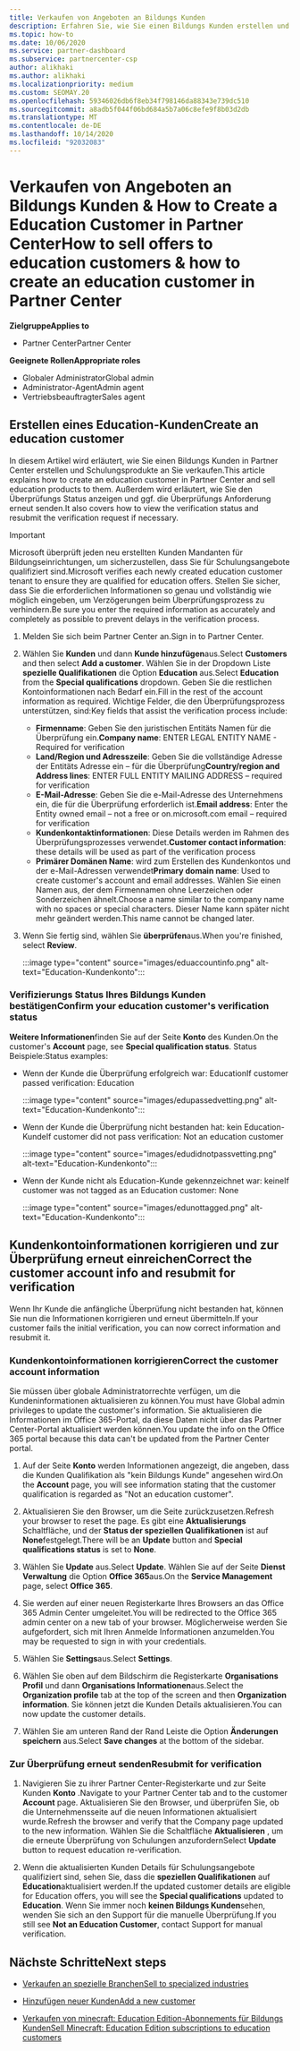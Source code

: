```yaml
---
title: Verkaufen von Angeboten an Bildungs Kunden
description: Erfahren Sie, wie Sie einen Bildungs Kunden erstellen und Angebote in Partner Center verkaufen.
ms.topic: how-to
ms.date: 10/06/2020
ms.service: partner-dashboard
ms.subservice: partnercenter-csp
author: alikhaki
ms.author: alikhaki
ms.localizationpriority: medium
ms.custom: SEOMAY.20
ms.openlocfilehash: 59346026db6f8eb34f798146da88343e739dc510
ms.sourcegitcommit: a8adb5f044f06bd684a5b7a06c8efe9f8b03d2db
ms.translationtype: MT
ms.contentlocale: de-DE
ms.lasthandoff: 10/14/2020
ms.locfileid: "92032083"
---
```

# <a name="how-to-sell-offers-to-education-customers--how-to-create-an-education-customer-in-partner-center"></a><span data-ttu-id="b0d43-103">Verkaufen von Angeboten an Bildungs Kunden & How to Create a Education Customer in Partner Center</span><span class="sxs-lookup"><span data-stu-id="b0d43-103">How to sell offers to education customers & how to create an education customer in Partner Center</span></span>

<span data-ttu-id="b0d43-104">**Zielgruppe**</span><span class="sxs-lookup"><span data-stu-id="b0d43-104">**Applies to**</span></span>

- <span data-ttu-id="b0d43-105">Partner Center</span><span class="sxs-lookup"><span data-stu-id="b0d43-105">Partner Center</span></span>

<span data-ttu-id="b0d43-106">**Geeignete Rollen**</span><span class="sxs-lookup"><span data-stu-id="b0d43-106">**Appropriate roles**</span></span>

- <span data-ttu-id="b0d43-107">Globaler Administrator</span><span class="sxs-lookup"><span data-stu-id="b0d43-107">Global admin</span></span>
- <span data-ttu-id="b0d43-108">Administrator-Agent</span><span class="sxs-lookup"><span data-stu-id="b0d43-108">Admin agent</span></span>
- <span data-ttu-id="b0d43-109">Vertriebsbeauftragter</span><span class="sxs-lookup"><span data-stu-id="b0d43-109">Sales agent</span></span>

## <a name="create-an-education-customer"></a><span data-ttu-id="b0d43-110">Erstellen eines Education-Kunden</span><span class="sxs-lookup"><span data-stu-id="b0d43-110">Create an education customer</span></span>

<span data-ttu-id="b0d43-111">In diesem Artikel wird erläutert, wie Sie einen Bildungs Kunden in Partner Center erstellen und Schulungsprodukte an Sie verkaufen.</span><span class="sxs-lookup"><span data-stu-id="b0d43-111">This article explains how to create an education customer in Partner Center and sell education products to them.</span></span> <span data-ttu-id="b0d43-112">Außerdem wird erläutert, wie Sie den Überprüfungs Status anzeigen und ggf. die Überprüfungs Anforderung erneut senden.</span><span class="sxs-lookup"><span data-stu-id="b0d43-112">It also covers how to view the verification status and resubmit the verification request if necessary.</span></span>

> [!IMPORTANT]
> <span data-ttu-id="b0d43-113">Microsoft überprüft jeden neu erstellten Kunden Mandanten für Bildungseinrichtungen, um sicherzustellen, dass Sie für Schulungsangebote qualifiziert sind.</span><span class="sxs-lookup"><span data-stu-id="b0d43-113">Microsoft verifies each newly created education customer tenant to ensure they are qualified for education offers.</span></span>  <span data-ttu-id="b0d43-114">Stellen Sie sicher, dass Sie die erforderlichen Informationen so genau und vollständig wie möglich eingeben, um Verzögerungen beim Überprüfungsprozess zu verhindern.</span><span class="sxs-lookup"><span data-stu-id="b0d43-114">Be sure you enter the required information as accurately and completely as possible to prevent delays in the verification process.</span></span>

1. <span data-ttu-id="b0d43-115">Melden Sie sich beim Partner Center an.</span><span class="sxs-lookup"><span data-stu-id="b0d43-115">Sign in to Partner Center.</span></span>

2. <span data-ttu-id="b0d43-116">Wählen Sie **Kunden** und dann **Kunde hinzufügen**aus.</span><span class="sxs-lookup"><span data-stu-id="b0d43-116">Select **Customers** and then select **Add a customer**.</span></span> <span data-ttu-id="b0d43-117">Wählen Sie in der Dropdown Liste **spezielle Qualifikationen** die Option **Education** aus.</span><span class="sxs-lookup"><span data-stu-id="b0d43-117">Select **Education** from the **Special qualifications** dropdown.</span></span>  <span data-ttu-id="b0d43-118">Geben Sie die restlichen Kontoinformationen nach Bedarf ein.</span><span class="sxs-lookup"><span data-stu-id="b0d43-118">Fill in the rest of the account information as required.</span></span>  <span data-ttu-id="b0d43-119">Wichtige Felder, die den Überprüfungsprozess unterstützen, sind:</span><span class="sxs-lookup"><span data-stu-id="b0d43-119">Key fields that assist the verification process include:</span></span>

   - <span data-ttu-id="b0d43-120">**Firmenname**: Geben Sie den juristischen Entitäts Namen für die Überprüfung ein.</span><span class="sxs-lookup"><span data-stu-id="b0d43-120">**Company name**: ENTER LEGAL ENTITY NAME - Required for verification</span></span>
   - <span data-ttu-id="b0d43-121">**Land/Region und Adresszeile**: Geben Sie die vollständige Adresse der Entitäts Adresse ein – für die Überprüfung</span><span class="sxs-lookup"><span data-stu-id="b0d43-121">**Country/region and Address lines**: ENTER FULL ENTITY MAILING ADDRESS – required for verification</span></span>
   - <span data-ttu-id="b0d43-122">**E-Mail-Adresse**: Geben Sie die e-Mail-Adresse des Unternehmens ein, die für die Überprüfung erforderlich ist.</span><span class="sxs-lookup"><span data-stu-id="b0d43-122">**Email address**:  Enter the Entity owned email – not a free or on.microsoft.com email – required for verification</span></span>
   - <span data-ttu-id="b0d43-123">**Kundenkontaktinformationen**: Diese Details werden im Rahmen des Überprüfungsprozesses verwendet.</span><span class="sxs-lookup"><span data-stu-id="b0d43-123">**Customer contact information**: these details will be used as part of the verification process</span></span>
   - <span data-ttu-id="b0d43-124">**Primärer Domänen Name**: wird zum Erstellen des Kundenkontos und der e-Mail-Adressen verwendet</span><span class="sxs-lookup"><span data-stu-id="b0d43-124">**Primary domain name**:  Used to create customer's account and email addresses.</span></span>  <span data-ttu-id="b0d43-125">Wählen Sie einen Namen aus, der dem Firmennamen ohne Leerzeichen oder Sonderzeichen ähnelt.</span><span class="sxs-lookup"><span data-stu-id="b0d43-125">Choose a name similar to the company name with no spaces or special characters.</span></span>  <span data-ttu-id="b0d43-126">Dieser Name kann später nicht mehr geändert werden.</span><span class="sxs-lookup"><span data-stu-id="b0d43-126">This name cannot be changed later.</span></span>

3. <span data-ttu-id="b0d43-127">Wenn Sie fertig sind, wählen Sie **überprüfen**aus.</span><span class="sxs-lookup"><span data-stu-id="b0d43-127">When you're finished, select **Review**.</span></span>

   :::image type="content" source="images/eduaccountinfo.png" alt-text="Education-Kundenkonto":::

### <a name="confirm-your-education-customers-verification-status"></a><span data-ttu-id="b0d43-129">Verifizierungs Status Ihres Bildungs Kunden bestätigen</span><span class="sxs-lookup"><span data-stu-id="b0d43-129">Confirm your education customer's verification status</span></span>

<span data-ttu-id="b0d43-130">**Weitere Informationen**finden Sie auf der Seite **Konto** des Kunden.</span><span class="sxs-lookup"><span data-stu-id="b0d43-130">On the customer's **Account** page, see **Special qualification status**.</span></span>
<span data-ttu-id="b0d43-131">Status Beispiele:</span><span class="sxs-lookup"><span data-stu-id="b0d43-131">Status examples:</span></span>

- <span data-ttu-id="b0d43-132">Wenn der Kunde die Überprüfung erfolgreich war: Education</span><span class="sxs-lookup"><span data-stu-id="b0d43-132">If customer passed verification:  Education</span></span>

   :::image type="content" source="images/edupassedvetting.png" alt-text="Education-Kundenkonto":::

- <span data-ttu-id="b0d43-134">Wenn der Kunde die Überprüfung nicht bestanden hat: kein Education-Kunde</span><span class="sxs-lookup"><span data-stu-id="b0d43-134">If customer did not pass verification:  Not an education customer</span></span>

   :::image type="content" source="images/edudidnotpassvetting.png" alt-text="Education-Kundenkonto":::

- <span data-ttu-id="b0d43-136">Wenn der Kunde nicht als Education-Kunde gekennzeichnet war: keine</span><span class="sxs-lookup"><span data-stu-id="b0d43-136">If customer was not tagged as an Education customer:  None</span></span>

   :::image type="content" source="images/edunottagged.png" alt-text="Education-Kundenkonto":::

## <a name="correct-the-customer-account-info-and-resubmit-for-verification"></a><span data-ttu-id="b0d43-138">Kundenkontoinformationen korrigieren und zur Überprüfung erneut einreichen</span><span class="sxs-lookup"><span data-stu-id="b0d43-138">Correct the customer account info and resubmit for verification</span></span>

<span data-ttu-id="b0d43-139">Wenn Ihr Kunde die anfängliche Überprüfung nicht bestanden hat, können Sie nun die Informationen korrigieren und erneut übermitteln.</span><span class="sxs-lookup"><span data-stu-id="b0d43-139">If your customer fails the initial verification, you can now correct information and resubmit it.</span></span>

### <a name="correct-the-customer-account-information"></a><span data-ttu-id="b0d43-140">Kundenkontoinformationen korrigieren</span><span class="sxs-lookup"><span data-stu-id="b0d43-140">Correct the customer account information</span></span>

<span data-ttu-id="b0d43-141">Sie müssen über globale Administratorrechte verfügen, um die Kundeninformationen aktualisieren zu können.</span><span class="sxs-lookup"><span data-stu-id="b0d43-141">You must have Global admin privileges to update the customer's information.</span></span> <span data-ttu-id="b0d43-142">Sie aktualisieren die Informationen im Office 365-Portal, da diese Daten nicht über das Partner Center-Portal aktualisiert werden können.</span><span class="sxs-lookup"><span data-stu-id="b0d43-142">You update the info on the Office 365 portal because this data can't be updated from the Partner Center portal.</span></span>

1. <span data-ttu-id="b0d43-143">Auf der Seite **Konto** werden Informationen angezeigt, die angeben, dass die Kunden Qualifikation als "kein Bildungs Kunde" angesehen wird.</span><span class="sxs-lookup"><span data-stu-id="b0d43-143">On the **Account** page, you will see information stating that the customer qualification is regarded as "Not an education customer".</span></span>

2. <span data-ttu-id="b0d43-144">Aktualisieren Sie den Browser, um die Seite zurückzusetzen.</span><span class="sxs-lookup"><span data-stu-id="b0d43-144">Refresh your browser to reset the page.</span></span> <span data-ttu-id="b0d43-145">Es gibt eine **Aktualisierungs** Schaltfläche, und der **Status der speziellen Qualifikationen** ist auf **None**festgelegt.</span><span class="sxs-lookup"><span data-stu-id="b0d43-145">There will be an **Update** button and **Special qualifications status** is set to **None**.</span></span>

3. <span data-ttu-id="b0d43-146">Wählen Sie **Update** aus.</span><span class="sxs-lookup"><span data-stu-id="b0d43-146">Select **Update**.</span></span> <span data-ttu-id="b0d43-147">Wählen Sie auf der Seite **Dienst Verwaltung** die Option **Office 365**aus.</span><span class="sxs-lookup"><span data-stu-id="b0d43-147">On the **Service Management** page, select **Office 365**.</span></span>

4. <span data-ttu-id="b0d43-148">Sie werden auf einer neuen Registerkarte Ihres Browsers an das Office 365 Admin Center umgeleitet.</span><span class="sxs-lookup"><span data-stu-id="b0d43-148">You will be redirected to the Office 365 admin center on a new tab of your browser.</span></span> <span data-ttu-id="b0d43-149">Möglicherweise werden Sie aufgefordert, sich mit Ihren Anmelde Informationen anzumelden.</span><span class="sxs-lookup"><span data-stu-id="b0d43-149">You may be requested to sign in with your credentials.</span></span>

5. <span data-ttu-id="b0d43-150">Wählen Sie **Settings**aus.</span><span class="sxs-lookup"><span data-stu-id="b0d43-150">Select **Settings**.</span></span>

6. <span data-ttu-id="b0d43-151">Wählen Sie oben auf dem Bildschirm die Registerkarte **Organisations Profil** und dann **Organisations Informationen**aus.</span><span class="sxs-lookup"><span data-stu-id="b0d43-151">Select the **Organization profile** tab at the top of the screen and then **Organization information**.</span></span> <span data-ttu-id="b0d43-152">Sie können jetzt die Kunden Details aktualisieren.</span><span class="sxs-lookup"><span data-stu-id="b0d43-152">You can now update the customer details.</span></span>

7. <span data-ttu-id="b0d43-153">Wählen Sie am unteren Rand der Rand Leiste die Option **Änderungen speichern** aus.</span><span class="sxs-lookup"><span data-stu-id="b0d43-153">Select **Save changes** at the bottom of the sidebar.</span></span>  

### <a name="resubmit-for-verification"></a><span data-ttu-id="b0d43-154">Zur Überprüfung erneut senden</span><span class="sxs-lookup"><span data-stu-id="b0d43-154">Resubmit for verification</span></span>

1. <span data-ttu-id="b0d43-155">Navigieren Sie zu ihrer Partner Center-Registerkarte und zur Seite Kunden **Konto** .</span><span class="sxs-lookup"><span data-stu-id="b0d43-155">Navigate to your Partner Center tab and to the customer **Account** page.</span></span> <span data-ttu-id="b0d43-156">Aktualisieren Sie den Browser, und überprüfen Sie, ob die Unternehmensseite auf die neuen Informationen aktualisiert wurde.</span><span class="sxs-lookup"><span data-stu-id="b0d43-156">Refresh the browser and verify that the Company page updated to the new information.</span></span> <span data-ttu-id="b0d43-157">Wählen Sie die Schaltfläche **Aktualisieren** , um die erneute Überprüfung von Schulungen anzufordern</span><span class="sxs-lookup"><span data-stu-id="b0d43-157">Select **Update** button to request education re-verification.</span></span>

2. <span data-ttu-id="b0d43-158">Wenn die aktualisierten Kunden Details für Schulungsangebote qualifiziert sind, sehen Sie, dass die **speziellen Qualifikationen** auf **Education**aktualisiert werden.</span><span class="sxs-lookup"><span data-stu-id="b0d43-158">If the updated customer details are eligible for Education offers, you will see the **Special qualifications** updated to **Education**.</span></span> <span data-ttu-id="b0d43-159">Wenn Sie immer noch **keinen Bildungs Kunden**sehen, wenden Sie sich an den Support für die manuelle Überprüfung.</span><span class="sxs-lookup"><span data-stu-id="b0d43-159">If you still see **Not an Education Customer**, contact Support for manual verification.</span></span>

## <a name="next-steps"></a><span data-ttu-id="b0d43-160">Nächste Schritte</span><span class="sxs-lookup"><span data-stu-id="b0d43-160">Next steps</span></span>

- [<span data-ttu-id="b0d43-161">Verkaufen an spezielle Branchen</span><span class="sxs-lookup"><span data-stu-id="b0d43-161">Sell to specialized industries</span></span>](get-special-pricing-for-offers.md)

- [<span data-ttu-id="b0d43-162">Hinzufügen neuer Kunden</span><span class="sxs-lookup"><span data-stu-id="b0d43-162">Add a new customer</span></span>](add-a-new-customer.md)

- [<span data-ttu-id="b0d43-163">Verkaufen von minecraft: Education Edition-Abonnements für Bildungs Kunden</span><span class="sxs-lookup"><span data-stu-id="b0d43-163">Sell Minecraft: Education Edition subscriptions to education customers</span></span>](minecraft-subscriptions.md)
